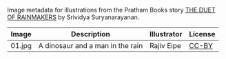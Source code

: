 Image metadata for illustrations from the Pratham Books story [THE DUET OF RAINMAKERS](https://storyweaver.org.in/stories/2415-the-duet-of-rainmakers) by Srividya Suryanarayanan.

Image | Description | Illustrator | License
----- | ----------- | ----------- | -------
01.jpg | A dinosaur and a man in the rain | Rajiv Eipe | [CC-BY](https://creativecommons.org/licenses/by/4.0/)